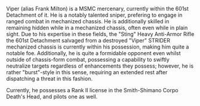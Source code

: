 Viper (alias Frank Milton) is a MSMC mercenary, currently within the 601st Detachment of it. He is a notably talented sniper, prefering to engage in ranged combat in mechanized chassis. He is additionally skilled in remaining hidden while in a mechanized chassis, often even while in plain sight. Due to his expertise in these fields, the "Sting" Heavy Anti-Armor Rifle the 601st Detachment salvaged from a destroyed "Viper" STRIDER mechanized chassis is currently within his possession, making him quite a notable foe. Additionally, he is quite a formidable opponent even whilst outside of chassis-form combat, possessing a capability to swiftly neutralize targets regardless of enhancements they possess; however, he is rather "burst"-style in this sense, requiring an extended rest after dispatching a threat in this fashion.

Currently, he possesses a Rank II license in the Smith-Shimano Corpo Death's Head, and pilots one as well.
